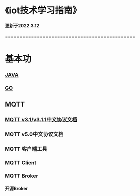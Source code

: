 # 《iot技术学习指南》

#### 更新于2022.3.12

=============================================

# 基本功

### [JAVA](https://github.com/Luckylau/the-art-of-java-architect)

### [GO](https://github.com/Luckylau/the-art-of-go-architect)

## MQTT

### [MQTT v3.1/v3.1.1中文协议文档](https://iot.mushuwei.cn/#/mqtt3/mqtt-introduce)

### MQTT v5.0中文协议文档

### MQTT 客户端工具

### MQTT Client

### MQTT Broker

#### 开源Broker







